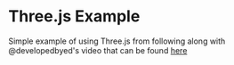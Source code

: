 # Three.js Example

Simple example of using Three.js from following along with @developedbyed's video that can be found [here](https://www.youtube.com/watch?v=_OwJV2xL8M8)
